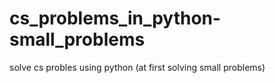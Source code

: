 # cs_problems_in_python-small_problems
solve cs probles using python (at first solving small problems)
